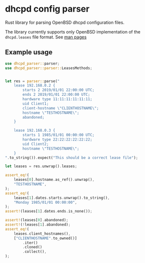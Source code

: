 # dhcpd config parser

Rust library for parsing OpenBSD dhcpd configuration files.

The library currently supports only OpenBSD implementation of the
`dhcpd.leases` file format. See
[man pages](https://man.openbsd.org/dhcpd.leases.5)

## Example usage

```rust
use dhcpd_parser::parser;
use dhcpd_parser::parser::LeasesMethods;


let res = parser::parse("
    lease 192.168.0.2 {
        starts 2 2019/01/01 22:00:00 UTC;
        ends 2 2019/01/01 22:00:00 UTC;
        hardware type 11:11:11:11:11:11;
        uid Client1;
        client-hostname \"CLIENTHOSTNAME\";
        hostname \"TESTHOSTNAME\";
        abandoned;
    }

    lease 192.168.0.3 {
        starts 1 1985/01/01 00:00:00 UTC;
        hardware type 22:22:22:22:22:22;
        uid Client2;
        hostname \"TESTHOSTNAME\";
    }
".to_string()).expect("This should be a correct lease file");

let leases = res.unwrap().leases;

assert_eq!(
    leases[0].hostname.as_ref().unwrap(),
    "TESTHOSTNAME",
);
assert_eq!(
    leases[1].dates.starts.unwrap().to_string(),
    "Monday 1985/01/01 00:00:00",
);
assert!(leases[1].dates.ends.is_none());

assert!(leases[0].abandoned);
assert!(!leases[1].abandoned);
assert_eq!(
    leases.client_hostnames(),
    ["CLIENTHOSTNAME".to_owned()]
        .iter()
        .cloned()
        .collect(),
);
```
